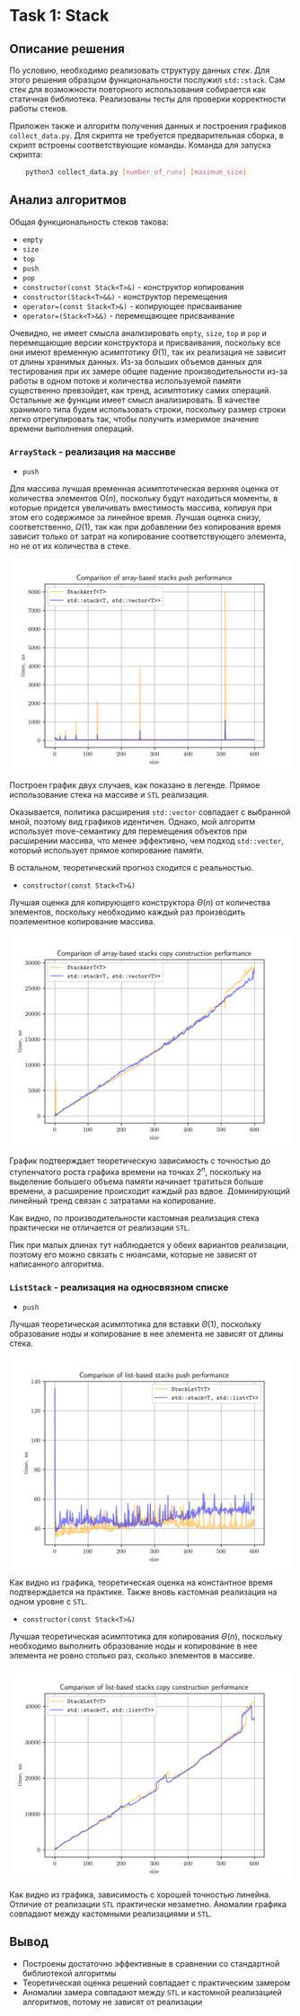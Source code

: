 # Task 1: Stack

## Описание решения

По условию, необходимо реализовать структуру данных _стек_. Для этого решения образцом функциональности послужил `std::stack`. Сам стек для возможности повторного использования собирается как статичная библиотека. Реализованы тесты для проверки корректности работы стеков.

Приложен также и алгоритм получения данных и построения графиков `collect_data.py`. Для скрипта не требуется предварительная сборка, в скрипт встроены соответствующие команды. Команда для запуска скрипта:

```bash
    python3 collect_data.py [number_of_runs] [maximum_size]
```

## Анализ алгоритмов

Общая функциональность стеков такова:

- `empty`
- `size`
- `top`
- `push`
- `pop`
- `constructor(const Stack<T>&)` - конструктор копирования
- `constructor(Stack<T>&&)` - конструктор перемещения
- `operator=(const Stack<T>&)` - копирующее присваивание
- `operator=(Stack<T>&&)` - перемещающее присваивание

Очевидно, не имеет смысла анализировать `empty`, `size`, `top` и `pop` и перемещающие версии конструктора и присваивания, поскольку все они имеют временную асимптотику $\Theta(1)$, так их реализация не зависит от длины хранимых данных. Из-за больших объемов данных для тестирования при их замере общее падение производительности из-за работы в одном потоке и количества используемой памяти существенно превзойдет, как тренд, асимптотику самих операций. Остальные же функции имеет смысл анализировать. В качестве хранимого типа будем использовать строки, поскольку размер строки легко отрегулировать так, чтобы получить измеримое значение времени выполнения операций.

### `ArrayStack` - реализация на массиве

- `push`

Для массива лучшая временная асимптотическая верхняя оценка от количества элементов $\mathrm{O}(n)$, поскольку будут находиться моменты, в которые придется увеличивать вместимость массива, копируя при этом его содержимое за линейное время. Лучшая оценка снизу, соответственно, $\Omega(1)$, так как при добавлении без копирования время зависит только от затрат на копирование соответствующего элемента, но не от их количества в стеке.

<p align="center">
  <img src="../../prj.data/stack-profiler/array_push_cmp.png" alt="Array push comparison">
</p>

Построен график двух случаев, как показано в легенде. Прямое использование стека на массиве и `STL` реализация.

Оказывается, политика расширения `std::vector` совпадает с выбранной мной, поэтому вид графиков идентичен. Однако, мой алгоритм использует move-семантику для перемещения объектов при расширении массива, что менее эффективно, чем подход `std::vector`, который использует прямое копирование памяти.

В остальном, теоретический прогноз сходится с реальностью.


- `constructor(const Stack<T>&)`

Лучшая оценка для копирующего конструктора $\Theta(n)$ от количества элементов, поскольку необходимо каждый раз производить поэлементное копирование массива.

<p align="center">
  <img src="../../prj.data/stack-profiler/array_copy_constructor_cmp.png" alt="Array copy constructor comparison">
</p>

График подтверждает теоретическую зависимость с точностью до ступенчатого роста графика времени на точках $2^n$, поскольку на выделение большего объема памяти начинает тратиться больше времени, а расширение происходит каждый раз вдвое. Доминирующий линейный тренд связан с затратами на копирование.

Как видно, по производительности кастомная реализация стека практически не отличается от реализации `STL`.

Пик при малых длинах тут наблюдается у обеих вариантов реализации, поэтому его можно связать с нюансами, которые не зависят от написанного алгоритма.

### `ListStack` - реализация на односвязном списке

- `push`

Лучшая теоретическая асимптотика для вставки $\Theta(1)$, поскольку образование ноды и копирование в нее элемента не зависят от длины стека.

<p align="center">
  <img src="../../prj.data/stack-profiler/list_push_cmp.png">
</p>

Как видно из графика, теоретическая оценка на константное время подтверждается на практике. Также вновь кастомная реализация на одном уровне с `STL`.

- `constructor(const Stack<T>&)`

Лучшая теоретическая асимптотика для копирования $\Theta(n)$, поскольку необходимо выполнить образование ноды и копирование в нее элемента не ровно столько раз, сколько элементов в массиве.

<p align="center">
  <img src="../../prj.data/stack-profiler/list_copy_constructor_cmp.png">
</p>

Как видно из графика, зависимость с хорошей точностью линейна. Отличие от реализации `STL` практически незаметно. Аномалии графика совпадают между кастомными реализациями и `STL`.

## Вывод
- Построены достаточно эффективные в сравнении со стандартной библиотекой алгоритмы
- Теоретическая оценка решений совпадает с практическим замером
- Аномалии замера совпадают между `STL` и кастомной реализацией алгоритмов, потому не зависят от реализации
